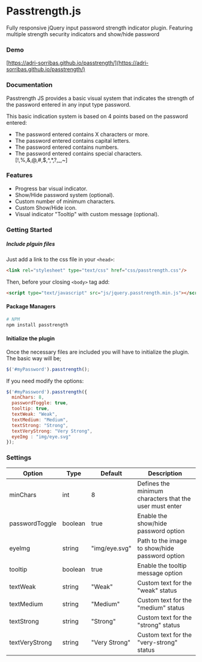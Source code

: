 Passtrength.js
===========

Fully responsive jQuery input password strength indicator plugin. Featuring multiple strength security indicators and show/hide password

### Demo

[https://adri-sorribas.github.io/passtrength/](https://adri-sorribas.github.io/passtrength/)

### Documentation

Passtrength JS provides a basic visual system that indicates the strength of the password entered in any input type password.


This basic indication system is based on 4 points based on the password entered:

- The password entered contains X characters or more.
- The password entered contains capital letters.
- The password entered contains numbers.
- The password entered contains special characters. [!,%,&,@,#,$,^,*,?,_,~]

### Features

- Progress bar visual indicator.
- Show/Hide password system (optional).
- Custom number of minimum characters.
- Custom Show/Hide icon.
- Visual indicator "Tooltip" with custom message (optional).

### Getting Started

##### Include plguin files

Just add a link to the css file in your `<head>`:
```html
<link rel="stylesheet" type="text/css" href="css/passtrength.css"/>
```

Then, before your closing ```<body>``` tag add:

```html
<script type="text/javascript" src="js/jquery.passtrength.min.js"></script>
```

#### Package Managers

```sh
# NPM
npm install passtrength
```

#### Initialize the plugin

Once the necessary files are included you will have to initialize the plugin. The basic way will be;
```js
$('#myPassword').passtrength();
```

If you need modify the options:
```js
$('#myPassword').passtrength({
  minChars: 8,
  passwordToggle: true,
  tooltip: true,
  textWeak: "Weak",
  textMedium: "Medium",
  textStrong: "Strong",
  textVeryStrong: "Very Strong",
  eyeImg : "img/eye.svg"
});
```

### Settings

Option | Type | Default | Description
------ | ---- | ------- | -----------
minChars | int | 8 | Defines the minimum characters that the user must enter
passwordToggle | boolean | true | Enable the show/hide password option
eyeImg | string | "img/eye.svg" | Path to the image to show/hide password option
tooltip | boolean | true | Enable the tooltip message option
textWeak | string | "Weak" | Custom text for the "weak" status 
textMedium | string | "Medium" |Custom text for the "medium" status
textStrong | string | "Strong" | Custom text for the "strong" status
textVeryStrong | string | "Very Strong" | Custom text for the "very-strong" status
